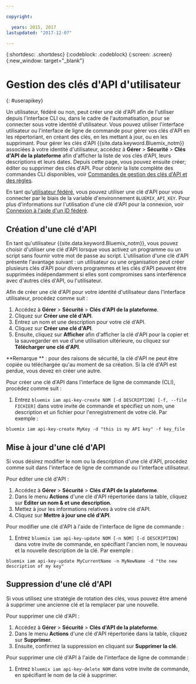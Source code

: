```yaml
---

copyright:

  years: 2015, 2017
lastupdated: "2017-12-07"

---
```


{:shortdesc: .shortdesc}
{:codeblock: .codeblock}
{:screen: .screen}
{:new_window: target="_blank"}

# Gestion des clés d'API d'utilisateur
{: #userapikey}

Un utilisateur, fédéré ou non, peut créer une clé d'API afin de l'utiliser depuis l'interface CLI ou, dans le cadre de l'automatisation, pour se connecter sous votre identité d'utilisateur. Vous pouvez utiliser l'interface utilisateur ou l'interface de ligne de commande pour gérer vos clés d'API en les répertoriant, en créant des clés, en les mettant à jour, ou en les supprimant. Pour gérer les clés d'API {{site.data.keyword.Bluemix_notm}} associées à votre identité d'utilisateur, accédez à **Gérer** &gt; **Sécurité** &gt; **Clés d'API de la plateforme** afin d'afficher la liste de vos clés d'API, leurs descriptions et leurs dates. Depuis cette page, vous pouvez ensuite créer; éditer ou supprimer des clés d'API. Pour obtenir la liste complète des commandes CLI disponibles, voir [Commandes de gestion des clés d'API et des règles](/docs/cli/reference/bluemix_cli/bx_cli.html#bx_commands_iam).

En tant qu'[utilisateur fédéré](/docs/admin/adminpublic.html#federatedid), vous pouvez utiliser une clé d'API pour vous connecter par le biais de la variable d'environnement `BLUEMIX_API_KEY`. Pour plus d'informations sur l'utilisation d'une clé d'API pour la connexion, voir [Connexion à l'aide d'un ID fédéré](/docs/cli/login_federated_id.html#federated_id).

## Création d'une clé d'API

En tant qu'utilisateur {{site.data.keyword.Bluemix_notm}}, vous pouvez choisir d'utiliser une clé d'API lorsque vous activez un programme ou un script sans fournir votre mot de passe au script. L'utilisation d'une clé d'API présente l'avantage suivant : un utilisateur ou une organisation peut créer plusieurs clés d'API pour divers programmes et les clés d'API peuvent être supprimées indépendamment si elles sont compromises sans interférence avec d'autres clés d'API, ou l'utilisateur.

Afin de créer une clé d'API pour votre identité d'utilisateur dans l'interface utilisateur, procédez comme suit :

1. Accédez à **Gérer** &gt; **Sécurité** &gt; **Clés d'API de la plateforme**.
2. Cliquez sur **Créer une clé d'API**.
3. Entrez un nom et une description pour votre clé d'API.
4. Cliquez sur **Créer une clé d'API**.
5. Ensuite, cliquez sur **Afficher** afin d'afficher la clé d'API pour la copier et la sauvegarder en vue d'une utilisation ultérieure, ou cliquez sur **Télécharger une clé d'API**.

**Remarque ** : pour des raisons de sécurité, la clé d'API ne peut être copiée ou téléchargée qu'au moment de sa création. Si la clé d'API est perdue, vous devez en créer une autre.

Pour créer une clé d'API dans l'interface de ligne de commande (CLI), procédez comme suit :

1. Entrez `bluemix iam api-key-create NOM [-d DESCRIPTION] [-f, --file FICHIER]` dans votre invite de commande et spécifiez un nom, une description et un fichier pour l'enregistrement de votre clé. Par exemple :

```
bluemix iam api-key-create MyKey -d "this is my API key" -f key_file
``` 


## Mise à jour d'une clé d'API

Si vous désirez modifier le nom ou la description d'une clé d'API, procédez comme suit dans l'interface de ligne de commande ou l'interface utilisateur.

Pour éditer une clé d'API :

1. Accédez à **Gérer** &gt; **Sécurité** &gt; **Clés d'API de la plateforme**.
2. Dans le menu **Actions** d'une clé d'API répertoriée dans la table, cliquez sur **Editer un nom & et une description**. 
3. Mettez à jour les informations relatives à votre clé d'API.
4. Cliquez sur **Mettre à jour une clé d'API**.

Pour modifier une clé d'API à l'aide de l'interface de ligne de commande :

1. Entrez `bluemix iam api-key-update NOM [-n NOM] [-d DESCRIPTION]` dans votre invite de commande, en spécifiant l'ancien nom, le nouveau et la nouvelle description de la clé. Par exemple :

```
bluemix iam api-key-update MyCurrentName -n MyNewName -d "the new description of my key"
```

## Suppression d'une clé d'API

Si vous utilisez une stratégie de rotation des clés, vous pouvez être amené à supprimer une ancienne clé et la remplacer par une nouvelle.

Pour supprimer une clé d'API : 

1. Accédez à **Gérer** &gt; **Sécurité** &gt; **Clés d'API de la plateforme**.
2. Dans le menu **Actions** d'une clé d'API répertoriée dans la table, cliquez sur **Supprimer**.
3. Ensuite, confirmez la suppression en cliquant sur **Supprimer la clé**.

Pour supprimer une clé d'API à l'aide de l'interface de ligne de commande :
1. Entrez `bluemix iam api-key-delete NOM` dans votre invite de commande, en spécifiant le nom de la clé à supprimer.
